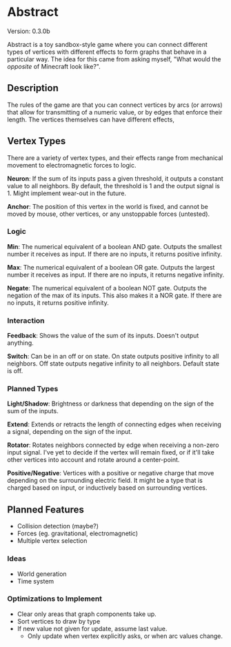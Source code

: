 # Abstract

Version: 0.3.0b

Abstract is a toy sandbox-style game where you can connect different types of vertices with different effects to form graphs that behave in a particular way. The idea for this came from asking myself, "What would the *opposite* of Minecraft look like?".


## Description

The rules of the game are that you can connect vertices by arcs (or arrows) that allow for transmitting of a numeric value, or by edges that enforce their length. The vertices themselves can have different effects, 


## Vertex Types

There are a variety of vertex types, and their effects range from mechanical movement to electromagnetic forces to logic.

**Neuron**: If the sum of its inputs pass a given threshold, it outputs a constant value to all neighbors. By default, the threshold is 1 and the output signal is 1. Might implement wear-out in the future.

**Anchor**: The position of this vertex in the world is fixed, and cannot be moved by mouse, other vertices, or any unstoppable forces (untested).

### Logic

**Min**: The numerical equivalent of a boolean AND gate. Outputs the smallest number it receives as input. If there are no inputs, it returns positive infinity.

**Max**: The numerical equivalent of a boolean OR gate. Outputs the largest number it receives as input. If there are no inputs, it returns negative infinity.

**Negate**: The numerical equivalent of a boolean NOT gate. Outputs the negation of the max of its inputs. This also makes it a NOR gate. If there are no inputs, it returns positive infinity.

### Interaction

**Feedback**: Shows the value of the sum of its inputs. Doesn't output anything.

**Switch**: Can be in an off or on state. On state outputs positive infinity to all neighbors. Off state outputs negative infinity to all neighbors. Default state is off.

### Planned Types

**Light/Shadow**: Brightness or darkness that depending on the sign of the sum of the inputs.

**Extend**: Extends or retracts the length of connecting edges when receiving a signal, depending on the sign of the input.

**Rotator**: Rotates neighbors connected by edge when receiving a non-zero input signal. I've yet to decide if the vertex will remain fixed, or if it'll take other vertices into account and rotate around a center-point.

**Positive/Negative**: Vertices with a positive or negative charge that move depending on the surrounding electric field. It might be a type that is charged based on input, or inductively based on surrounding vertices.


## Planned Features

* Collision detection (maybe?)
* Forces (eg. gravitational, electromagnetic)
* Multiple vertex selection

### Ideas

* World generation
* Time system

### Optimizations to Implement

* Clear only areas that graph components take up.
* Sort vertices to draw by type
* If new value not given for update, assume last value.
  * Only update when vertex explicitly asks, or when arc values change.
